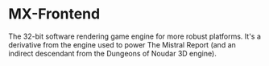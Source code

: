 MX-Frontend
===========

The 32-bit software rendering game engine for more robust platforms.
It's a derivative from the engine used to power The Mistral Report (and an indirect descendant from the Dungeons of Noudar 3D engine).